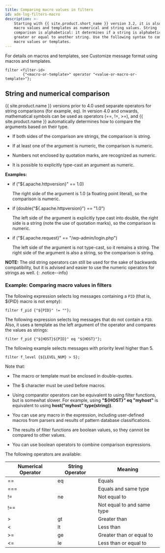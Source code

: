 ```yaml
---
title: Comparing macro values in filters
id: adm-log-filters-macro
description: >-
    Starting with {{ site.product.short_name }} version 3.2, it is also possible to compare
    macro values and templates as numerical and string values. String
    comparison is alphabetical: it determines if a string is alphabetically
    greater or equal to another string. Use the following syntax to compare
    macro values or templates. 
---
```


For details on macros and templates, see
Customize message format using macros and templates.

```config
filter <filter-id>
        {"<macro-or-template>" operator "<value-or-macro-or-template>"};
```

## String and numerical comparison

{{ site.product.name }} versions prior to 4.0 used separate
operators for string comparisons (for example, eq). In version 4.0 and
onwards, mathematical symbols can be used as operators (==, !=, \>=),
and {{ site.product.name }} automatically determines how to
compare the arguments based on their type.

- If both sides of the comparison are strings, the comparison is
    string.

- If at least one of the argument is numeric, the comparison is
    numeric.

- Numbers not enclosed by quotation marks, are recognized as numeric.

- It is possible to explicitly type-cast an argument as numeric.

**Examples:**

- if ("${.apache.httpversion}" == 1.0)

    The right side of the argument is 1.0 (a floating point literal), so
    the comparison is numeric.

- if (double("${.apache.httpversion}") == "1.0")

    The left side of the argument is explicitly type cast into double,
    the right side is a string (note the use of quotation marks), so the
    comparison is numeric.

- if ("${.apache.request}" == "/wp-admin/login.php")

    The left side of the argument is not type-cast, so it remains a
    string. The right side of the argument is also a string, so the
    comparison is string.

**NOTE:** The old string operators can still be used for the sake of
backwards compatibility, but it is advised and easier to use the numeric
operators for strings as well.
{: .notice--info}

### Example: Comparing macro values in filters

The following expression selects log messages containing a `PID` (that is,
${PID} macro is not empty):

```config
filter f_pid {"${PID}" != ""};
```

The following expression selects log messages that do not contain a `PID`.
Also, it uses a template as the left argument of the operator and
compares the values as strings:

```config
filter f_pid {"${HOST}${PID}" eq "${HOST}"};
```

The following example selects messages with priority level higher than 5.

```config
filter f_level {${LEVEL_NUM} > 5};
```

Note that:

- The macro or template must be enclosed in double-quotes.

- The $ character must be used before macros.

- Using comparator operators can be equivalent to using filter
    functions, but is somewhat slower. For example, using **\"${HOST}\"
    eq \"myhost\"** is equivalent to using **host(\"myhost\"
    type(string))**.

- You can use any macro in the expression, including user-defined
    macros from parsers and results of pattern database classifications.

- The results of filter functions are boolean values, so they cannot
    be compared to other values.

- You can use boolean operators to combine comparison expressions.

The following operators are available:

| Numerical Operator | String Operator | Meaning                          |
|--------------------|-----------------|----------------------------------|
| ==                 | eq              | Equals                           |
| ===                |                 | Equals and same type             |
| !=                 | ne              | Not equal to                     |
| !==                |                 | Not equal to and same type       |
| >                  | gt              | Greater than                     |
| <                  | lt              | Less than                        |
| >=                 | ge              | Greater than or equal to         |
| <=                 | le              | Less than or equal to            |
